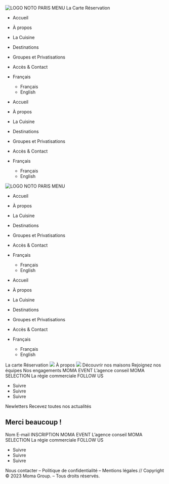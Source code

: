 ![LOGO NOTO PARIS MENU](https://noto-paris.com/wp-content/uploads/2022/04/LOGO-NOTO-PARIS-MENU.png)
La Carte
Réservation
  * Accueil
  * À propos
  * La Cuisine
  * Destinations
  * Groupes et Privatisations
  * Accès & Contact
  * Français
    * Français
    * English


  * Accueil
  * À propos
  * La Cuisine
  * Destinations
  * Groupes et Privatisations
  * Accès & Contact
  * Français
    * Français
    * English


![LOGO NOTO PARIS MENU](https://noto-paris.com/wp-content/uploads/2022/04/LOGO-NOTO-PARIS-MENU.png)
  * Accueil
  * À propos
  * La Cuisine
  * Destinations
  * Groupes et Privatisations
  * Accès & Contact
  * Français
    * Français
    * English


  * Accueil
  * À propos
  * La Cuisine
  * Destinations
  * Groupes et Privatisations
  * Accès & Contact
  * Français
    * Français
    * English


La carte
Réservation
![](https://noto-paris.com/wp-content/uploads/2022/04/LOGO-NOTO-2.png)
À propos
![](https://noto-paris.com/wp-content/uploads/2023/03/Logo-Moma-Group-Blanc.png)
Découvrir nos maisons
Rejoignez nos équipes
Nos engagements
MOMA EVENT
L’agence conseil
MOMA SELECTION
La régie commerciale
FOLLOW US
  * Suivre
  * Suivre
  * Suivre


Newletters
Recevez toutes nos actualités
## Merci beaucoup !
Nom
E-mail
INSCRIPTION
MOMA EVENT
L’agence conseil
MOMA SELECTION
La régie commerciale
FOLLOW US
  * Suivre
  * Suivre
  * Suivre


Nous contacter – Politique de confidentialité – Mentions légales // Copyright © 2023 Moma Group. – Tous droits réservés.
